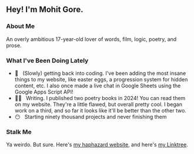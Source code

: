 <h2> Hey! I'm Mohit Gore.</h2>

<h3> About Me </h3>
<p>An overly ambitious 17-year-old lover of words, film, logic, poetry, and prose.</p>

<h3> What I've Been Doing Lately </h3>

- 💾 &nbsp; (Slowly) getting back into coding. I've been adding the most insane things to my website, like easter eggs, a progression system for hidden content, etc. I also once made a live chat in Google Sheets using the Google Apps Script API!
- ✍🏽 &nbsp; Writing. I published two poetry books in 2024! You can read them on my website. They're a little flawed, but overall pretty cool. I began work on a third, and so far it looks like it'll be better than the other two.
- 😶 &nbsp; Starting ninety thousand projects and never finishing them

<h3> Stalk Me </h3>
<p>Ya weirdo. But sure. Here's <a href="https://mohitgore.com/">my haphazard website</a>, and here's <a href="https://linktr.ee/mohitgore">my Linktree</a>.</p>
